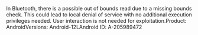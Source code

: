 In Bluetooth, there is a possible out of bounds read due to a missing bounds check. This could lead to local denial of service with no additional execution privileges needed. User interaction is not needed for exploitation.Product: AndroidVersions: Android-12LAndroid ID: A-205989472
